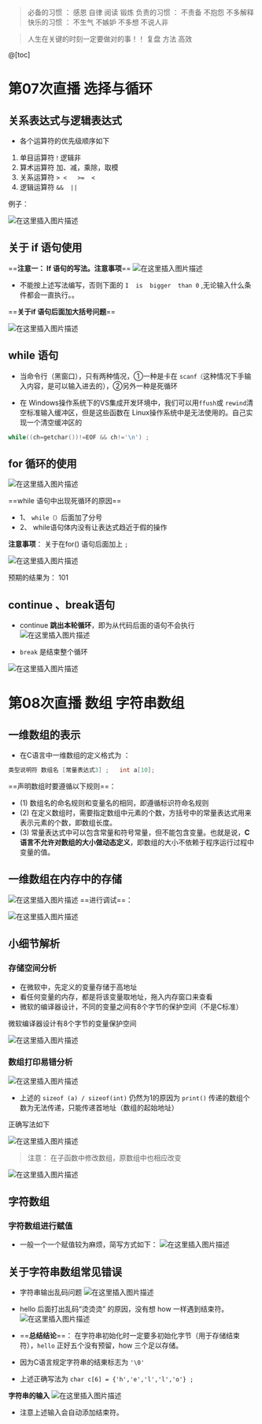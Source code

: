 ﻿>  必备的习惯 ： 感恩 自律 阅读 锻炼
负责的习惯 ： 不责备 不抱怨 不多解释
快乐的习惯 ： 不生气 不嫉妒  不多想  不说人非   


>人生在关键的时刻一定要做对的事！！ 
> 复盘  方法  高效

@[toc]

# 第07次直播 选择与循环

## 关系表达式与逻辑表达式
- 各个运算符的优先级顺序如下
 1. 单目运算符`！`逻辑非
 2. 算术运算符    加、减，乘除，取模
 3. 关系运算符   `> <   >=  <`
 4. 逻辑运算符   `&&  ||` 

例子：

![在这里插入图片描述](https://img-blog.csdnimg.cn/c35fdcfb66274f3b8a809e195bbad527.png?x-oss-process=image/watermark,type_ZHJvaWRzYW5zZmFsbGJhY2s,shadow_50,text_Q1NETiBAUXVhbnR1bVlvdQ==,size_20,color_FFFFFF,t_70,g_se,x_16)

## 关于 if 语句使用

==**注意一： If   语句的写法。注意事项**==
![在这里插入图片描述](https://img-blog.csdnimg.cn/4066e28b865a4beda141f05f89e36e12.png?x-oss-process=image/watermark,type_ZHJvaWRzYW5zZmFsbGJhY2s,shadow_50,text_Q1NETiBAUXVhbnR1bVlvdQ==,size_20,color_FFFFFF,t_70,g_se,x_16)

- 不能按上述写法编写，否则下面的  `I  is  bigger  than 0`  ,无论输入什么条件都会一直执行。。



==**关于if   语句后面加大括号问题**==

![在这里插入图片描述](https://img-blog.csdnimg.cn/45ff294cf465450098475943c79048e4.png?x-oss-process=image/watermark,type_ZHJvaWRzYW5zZmFsbGJhY2s,shadow_50,text_Q1NETiBAUXVhbnR1bVlvdQ==,size_20,color_FFFFFF,t_70,g_se,x_16)

## while  语句
- 当命令行（黑窗口），只有两种情况，①一种是卡在 `scanf（`这种情况下手输入内容，是可以输入进去的），②另外一种是死循环

- 在 Windows操作系统下的VS集成开发环境中，我们可以用`ffush`或 `rewind`清空标准输入缓冲区，但是这些函数在 Linux操作系统中是无法使用的。自己实现一个清空缓冲区的
 
```c
while((ch=getchar())!=EOF && ch!='\n') ;
```
## for 循环的使用

![在这里插入图片描述](https://img-blog.csdnimg.cn/71cc15629c48434f8f9433ec902bab20.png?x-oss-process=image/watermark,type_ZHJvaWRzYW5zZmFsbGJhY2s,shadow_50,text_Q1NETiBAUXVhbnR1bVlvdQ==,size_20,color_FFFFFF,t_70,g_se,x_16)


==while   语句中出现死循环的原因==  
 
- 1、 `while（）`后面加了分号
- 2、 while语句体内没有让表达式趋近于假的操作


**注意事项**： 关于在for()    语句后面加上 `;`  

![在这里插入图片描述](https://img-blog.csdnimg.cn/929ca929d4ed4c4b9281c6b262add19c.png?x-oss-process=image/watermark,type_ZHJvaWRzYW5zZmFsbGJhY2s,shadow_50,text_Q1NETiBAUXVhbnR1bVlvdQ==,size_20,color_FFFFFF,t_70,g_se,x_16)

预期的结果为： 101 


## continue 、break语句
- continue   **跳出本轮循环**，即为从代码后面的语句不会执行
![在这里插入图片描述](https://img-blog.csdnimg.cn/29ad1991f562429190dcf2b2f30d1a1c.png?x-oss-process=image/watermark,type_ZHJvaWRzYW5zZmFsbGJhY2s,shadow_50,text_Q1NETiBAUXVhbnR1bVlvdQ==,size_20,color_FFFFFF,t_70,g_se,x_16)

- `break`  是结束整个循环

![在这里插入图片描述](https://img-blog.csdnimg.cn/1f39736d9bc54712b40eaee9aed5ee35.png?x-oss-process=image/watermark,type_ZHJvaWRzYW5zZmFsbGJhY2s,shadow_50,text_Q1NETiBAUXVhbnR1bVlvdQ==,size_20,color_FFFFFF,t_70,g_se,x_16)


# 第08次直播  数组  字符串数组
## 一维数组的表示
- 在C语言中一维数组的定义格式为 ： 

```c
类型说明符 数组名 [常量表达式3] ;   int a[10]; 
```
 
==声明数组时要遵循以下规则==：
- (1) 数组名的命名规则和变量名的相同，即遵循标识符命名规则 
- (2) 在定义数组时，需要指定数组中元素的个数，方括号中的常量表达式用来表示元素的个数，即数组长度。
- (3) 常量表达式中可以包含常量和符号常量，但不能包含变量。也就是说，**C语言不允许对数组的大小做动态定义**，即数组的大小不依赖于程序运行过程中变量的值。


## 一维数组在内存中的存储

![在这里插入图片描述](https://img-blog.csdnimg.cn/5962041acc8e4714aebf5a2646663e76.png?x-oss-process=image/watermark,type_ZHJvaWRzYW5zZmFsbGJhY2s,shadow_50,text_Q1NETiBAUXVhbnR1bVlvdQ==,size_18,color_FFFFFF,t_70,g_se,x_16)
==进行调试==：


![在这里插入图片描述](https://img-blog.csdnimg.cn/d435722b10584ab880152f9b508b8759.png?x-oss-process=image/watermark,type_ZHJvaWRzYW5zZmFsbGJhY2s,shadow_50,text_Q1NETiBAUXVhbnR1bVlvdQ==,size_20,color_FFFFFF,t_70,g_se,x_16)
## 小细节解析

### 存储空间分析

- 在微软中，先定义的变量存储于高地址
- 看任何变量的内存，都是将该变量取地址，拖入内存窗口来查看
- 微软的编译器设计，不同的变量之间有8个字节的保护空间（不是C标准）

微软编译器设计有8个字节的变量保护空间

![在这里插入图片描述](https://img-blog.csdnimg.cn/b27fa6e6eba14a7d8b9bfc2baa8992f0.png?x-oss-process=image/watermark,type_ZHJvaWRzYW5zZmFsbGJhY2s,shadow_50,text_Q1NETiBAUXVhbnR1bVlvdQ==,size_20,color_FFFFFF,t_70,g_se,x_16)

### 数组打印易错分析

![在这里插入图片描述](https://img-blog.csdnimg.cn/605ae7645709491b8f64ee0fd2bbd381.png?x-oss-process=image/watermark,type_ZHJvaWRzYW5zZmFsbGJhY2s,shadow_50,text_Q1NETiBAUXVhbnR1bVlvdQ==,size_20,color_FFFFFF,t_70,g_se,x_16)

- 上述的  `sizeof (a) / sizeof(int)`   仍然为1的原因为  `print()`  传递的数组个数为无法传递，只能传递首地址（数组的起始地址）

正确写法如下

![在这里插入图片描述](https://img-blog.csdnimg.cn/f7834869288c48b5894ba321445d4b8c.png?x-oss-process=image/watermark,type_ZHJvaWRzYW5zZmFsbGJhY2s,shadow_50,text_Q1NETiBAUXVhbnR1bVlvdQ==,size_20,color_FFFFFF,t_70,g_se,x_16)

> 注意： 在子函数中修改数组，原数组中也相应改变

![在这里插入图片描述](https://img-blog.csdnimg.cn/99876576bfc741358ac5e392d7bb3d88.png?x-oss-process=image/watermark,type_ZHJvaWRzYW5zZmFsbGJhY2s,shadow_50,text_Q1NETiBAUXVhbnR1bVlvdQ==,size_20,color_FFFFFF,t_70,g_se,x_16)
## 字符数组
### 字符数组进行赋值
- 一般一个一个赋值较为麻烦，简写方式如下：
![在这里插入图片描述](https://img-blog.csdnimg.cn/b1f04c92d6d24929bfc8d10f53c88a1c.png?x-oss-process=image/watermark,type_ZHJvaWRzYW5zZmFsbGJhY2s,shadow_50,text_Q1NETiBAUXVhbnR1bVlvdQ==,size_20,color_FFFFFF,t_70,g_se,x_16)
## 关于字符串数组常见错误
- 字符串输出乱码问题
![在这里插入图片描述](https://img-blog.csdnimg.cn/760c6876392142bd95f7c2dadcb1cea6.png?x-oss-process=image/watermark,type_ZHJvaWRzYW5zZmFsbGJhY2s,shadow_50,text_Q1NETiBAUXVhbnR1bVlvdQ==,size_20,color_FFFFFF,t_70,g_se,x_16)
- hello 后面打出乱码“烫烫烫” 的原因，没有想 how 一样遇到结束符。
![在这里插入图片描述](https://img-blog.csdnimg.cn/88627a97ae22453f96cb2fd726bec532.png?x-oss-process=image/watermark,type_ZHJvaWRzYW5zZmFsbGJhY2s,shadow_50,text_Q1NETiBAUXVhbnR1bVlvdQ==,size_20,color_FFFFFF,t_70,g_se,x_16)
- ==**总结结论**==： 在字符串初始化时一定要多初始化字节（用于存储结束符），`hello`    正好五个没有预留，how  三个足以存储。

- 因为C语言规定字符串的结東标志为  `'\0'`
- 上述正确写法为   `char c[6] = {'h','e','l','l','o'} ;`

**字符串的输入**
![在这里插入图片描述](https://img-blog.csdnimg.cn/9d111a6553b64c06b6b8848ee47f4bbf.png?x-oss-process=image/watermark,type_ZHJvaWRzYW5zZmFsbGJhY2s,shadow_50,text_Q1NETiBAUXVhbnR1bVlvdQ==,size_20,color_FFFFFF,t_70,g_se,x_16)
- 注意上述输入会自动添加结束符。


